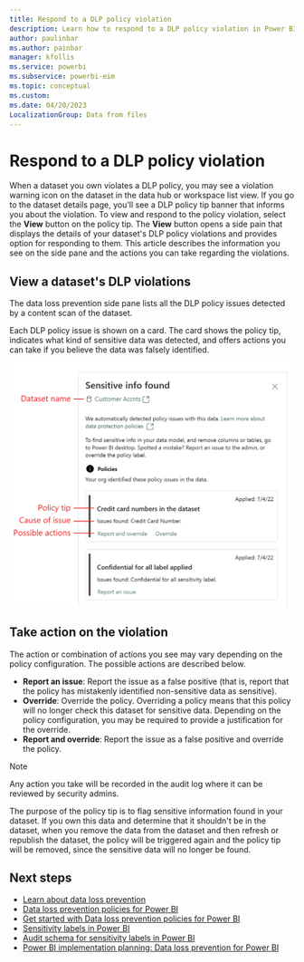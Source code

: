 ```yaml
---
title: Respond to a DLP policy violation
description: Learn how to respond to a DLP policy violation in Power BI.
author: paulinbar
ms.author: painbar
manager: kfollis
ms.service: powerbi
ms.subservice: powerbi-eim
ms.topic: conceptual
ms.custom:
ms.date: 04/20/2023
LocalizationGroup: Data from files
---
```


# Respond to a DLP policy violation

When a dataset you own violates a DLP policy, you may see a violation warning icon on the dataset in the data hub or workspace list view. If you go to the dataset details page, you'll see a DLP policy tip banner that informs you about the violation. To view and respond to the policy violation, select the **View** button on the policy tip. The **View** button opens a side pain that displays the details of your dataset's DLP policy violations and provides option for responding to them. This article describes the information you see on the side pane and the actions you can take regarding the violations.

## View a dataset's DLP violations

The data loss prevention side pane lists all the DLP policy issues detected by a content scan of the dataset.

Each DLP policy issue is shown on a card. The card shows the policy tip, indicates what kind of sensitive data was detected, and offers actions you can take if you believe the data was falsely identified.

![Screenshot of D L P policies side pane](./media/service-security-dlp-policies-for-power-b-respond/power-bi-dlp-override-pane.png)

## Take action on the violation

The action or combination of actions you see may vary depending on the policy configuration. The possible actions are described below.

* **Report an issue**: Report the issue as a false positive (that is, report that the policy has mistakenly identified non-sensitive data as sensitive).
* **Override**: Override the policy. Overriding a policy means that this policy will no longer check this dataset for sensitive data. Depending on the policy configuration, you may be required to provide a justification for the override.
* **Report and override**: Report the issue as a false positive and override the policy.

>[!NOTE]
> Any action you take will be recorded in the audit log where it can be reviewed by security admins.
>
> The purpose of the policy tip is to flag sensitive information found in your dataset. If you own this data and determine that it shouldn't be in the dataset, when you remove the data from the dataset and then refresh or republish the dataset, the policy will be triggered again and the policy tip will be removed, since the sensitive data will no longer be found.

## Next steps

* [Learn about data loss prevention](/microsoft-365/compliance/dlp-learn-about-dlp)
* [Data loss prevention policies for Power BI](./service-security-dlp-policies-for-power-bi-overview.md)
* [Get started with Data loss prevention policies for Power BI](/microsoft-365/compliance/dlp-powerbi-get-started)
* [Sensitivity labels in Power BI](service-security-sensitivity-label-overview.md)
* [Audit schema for sensitivity labels in Power BI](service-security-sensitivity-label-audit-schema.md)
* [Power BI implementation planning: Data loss prevention for Power BI](/power-bi/guidance/powerbi-implementation-planning-data-loss-prevention)
